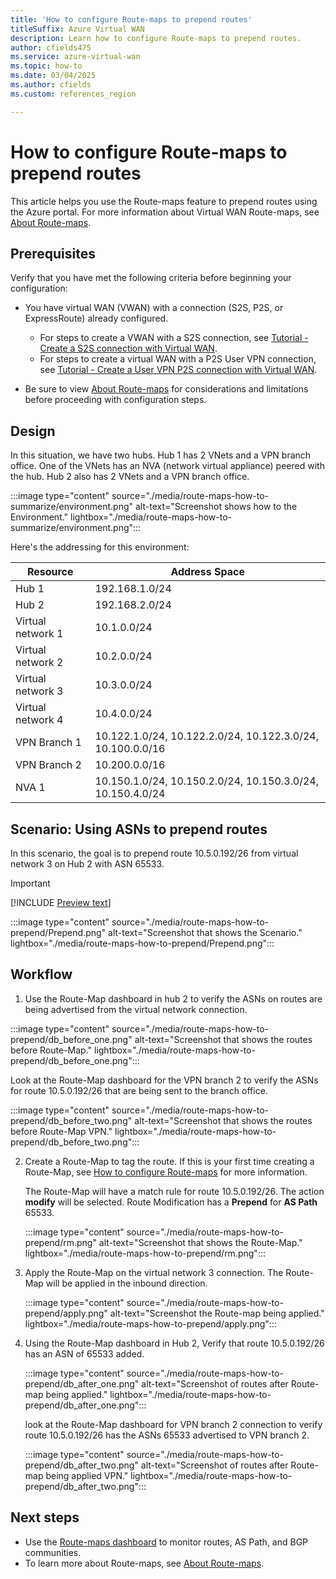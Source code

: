```yaml
---
title: 'How to configure Route-maps to prepend routes'
titleSuffix: Azure Virtual WAN
description: Learn how to configure Route-maps to prepend routes.
author: cfields475
ms.service: azure-virtual-wan
ms.topic: how-to
ms.date: 03/04/2025
ms.author: cfields
ms.custom: references_region

---
```

# How to configure Route-maps to prepend routes

This article helps you use the Route-maps feature to prepend routes using the Azure portal. For more information about Virtual WAN Route-maps, see [About Route-maps](route-maps-about.md).

## Prerequisites

Verify that you have met the following criteria before beginning your configuration:

* You have virtual WAN (VWAN) with a connection (S2S, P2S, or ExpressRoute) already configured.

  * For steps to create a VWAN with a S2S connection, see [Tutorial - Create a S2S connection with Virtual WAN](virtual-wan-site-to-site-portal.md).
  * For steps to create a virtual WAN with a P2S User VPN connection, see [Tutorial - Create a User VPN P2S connection with Virtual WAN](virtual-wan-point-to-site-portal.md).
* Be sure to view [About Route-maps](route-maps-about.md#considerations-and-limitations) for considerations and limitations before proceeding with configuration steps.

## Design
In this situation, we have two hubs. Hub 1 has 2 VNets and a VPN branch office. One of the VNets has an NVA (network virtual appliance) peered with the hub. Hub 2 also has 2 VNets and a VPN branch office. 

   :::image type="content" source="./media/route-maps-how-to-summarize/environment.png" alt-text="Screenshot shows how to the Environment." lightbox="./media/route-maps-how-to-summarize/environment.png":::

Here's the addressing for this environment:  

| Resource |Address Space |
| --- |---| 
|Hub 1 |192.168.1.0/24 | 
|Hub 2 |192.168.2.0/24  |
|Virtual network 1 |10.1.0.0/24  |
|Virtual network 2 |10.2.0.0/24 |
|Virtual network 3 |10.3.0.0/24  |
|Virtual network 4 |10.4.0.0/24  |
|VPN Branch 1 |10.122.1.0/24, 10.122.2.0/24, 10.122.3.0/24, 10.100.0.0/16|
|VPN Branch 2 |10.200.0.0/16 |
|NVA 1 | 10.150.1.0/24, 10.150.2.0/24, 10.150.3.0/24, 10.150.4.0/24 |  

## Scenario: Using ASNs to prepend routes 

In this scenario, the goal is to prepend route 10.5.0.192/26 from virtual network 3 on Hub 2 with ASN 65533.  
> [!Important]
> [!INCLUDE [Preview text](../../includes/virtual-wan-route-maps-asn.md)]

   :::image type="content" source="./media/route-maps-how-to-prepend/Prepend.png" alt-text="Screenshot that shows the Scenario." lightbox="./media/route-maps-how-to-prepend/Prepend.png":::

## Workflow

1.  Use the Route-Map dashboard in hub 2 to verify the ASNs on routes are being advertised from the virtual network connection. 

   :::image type="content" source="./media/route-maps-how-to-prepend/db_before_one.png" alt-text="Screenshot that shows the routes before Route-Map." lightbox="./media/route-maps-how-to-prepend/db_before_one.png":::

   Look at the Route-Map dashboard for the VPN branch 2 to verify the ASNs for route 10.5.0.192/26 that are being sent to the branch office. 

   :::image type="content" source="./media/route-maps-how-to-prepend/db_before_two.png" alt-text="Screenshot that shows the routes before Route-Map VPN." lightbox="./media/route-maps-how-to-prepend/db_before_two.png"::: 

2. Create a Route-Map to tag the route. If this is your first time creating a Route-Map, see [How to configure Route-maps](route-maps-how-to.md) for more information. 

   The Route-Map will have a match rule for route 10.5.0.192/26. The action **modify** will be selected. Route Modification has a **Prepend** for **AS Path** 65533.  

   :::image type="content" source="./media/route-maps-how-to-prepend/rm.png" alt-text="Screenshot that shows the Route-Map." lightbox="./media/route-maps-how-to-prepend/rm.png":::

3. Apply the Route-Map on the virtual network 3 connection. The Route-Map will be applied in the inbound direction. 

   :::image type="content" source="./media/route-maps-how-to-prepend/apply.png" alt-text="Screenshot the Route-map being applied." lightbox="./media/route-maps-how-to-prepend/apply.png":::

4. Using the Route-Map dashboard in Hub 2, Verify that route 10.5.0.192/26 has an ASN of 65533 added.    

   :::image type="content" source="./media/route-maps-how-to-prepend/db_after_one.png" alt-text="Screenshot of routes after Route-map being applied." lightbox="./media/route-maps-how-to-prepend/db_after_one.png":::

   look at the Route-Map dashboard for VPN branch 2 connection to verify route 10.5.0.192/26 has the ASNs 65533 advertised to VPN branch 2.

   :::image type="content" source="./media/route-maps-how-to-prepend/db_after_two.png" alt-text="Screenshot of routes after Route-map being applied VPN." lightbox="./media/route-maps-how-to-prepend/db_after_two.png":::

## Next steps

* Use the [Route-maps dashboard](route-maps-dashboard.md) to monitor routes, AS Path, and BGP communities.
* To learn more about Route-maps, see [About Route-maps](route-maps-about.md).
